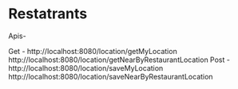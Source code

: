 # Restatrants


Apis- 

Get -
http://localhost:8080/location/getMyLocation
http://localhost:8080/location/getNearByRestaurantLocation
Post - 
http://localhost:8080/location/saveMyLocation
http://localhost:8080/location/saveNearByRestaurantLocation
